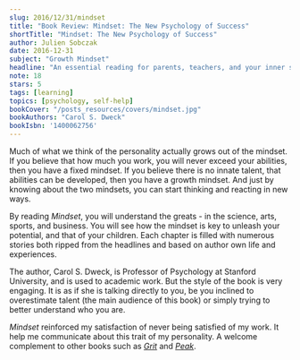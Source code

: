 ```yaml
---
slug: 2016/12/31/mindset
title: "Book Review: Mindset: The New Psychology of Success"
shortTitle: "Mindset: The New Psychology of Success"
author: Julien Sobczak
date: 2016-12-31
subject: "Growth Mindset"
headline: "An essential reading for parents, teachers, and your inner self who is so eager to show you what you can do."
note: 18
stars: 5
tags: [learning]
topics: [psychology, self-help]
bookCover: "/posts_resources/covers/mindset.jpg"
bookAuthors: "Carol S. Dweck"
bookIsbn: '1400062756'
---
```




Much of what we think of the personality actually grows out of the mindset. If you believe that how much you work, you will never exceed your abilities, then you have a fixed mindset. If you believe there is no innate talent, that abilities can be developed, then you have a growth mindset. And just by knowing about the two mindsets, you can start thinking and reacting in new ways.

By reading *Mindset*, you will understand the greats - in the science, arts, sports, and business. You will see how the mindset is key to unleash your potential, and that of your children. Each chapter is filled with numerous stories both ripped from the headlines and based on author own life and experiences.

The author, Carol S. Dweck, is Professor of Psychology at Stanford University, and is used to academic work. But the style of the book is very engaging. It is as if she is talking directly to you, be you inclined to overestimate talent (the main audience of this book) or simply trying to better understand who you are.

*Mindset* reinforced my satisfaction of never being satisfied of my work. It help me communicate about this trait of my personality. A welcome complement to other books such as [*Grit*](/read/2016/12/17/grit) and [*Peak*](/read/2017/01/25/peak).

